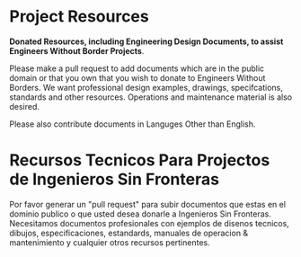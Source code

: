 # Project Resources

**Donated Resources, including Engineering Design Documents, to assist Engineers Without Border Projects**.

Please make a pull request to add documents which are in the public domain or that you own that you wish to donate to Engineers Without Borders.  We want professional design examples, drawings, specifcations, standards and other resources. Operations and maintenance material is also desired.

Please also contribute documents in Languges Other than English.

# Recursos Tecnicos Para Projectos de Ingenieros Sin Fronteras 
Por favor generar un "pull request" para subir documentos que estas en el dominio publico o que usted desea donarle a Ingenieros Sin Fronteras. Necesitamos documentos profesionales con ejemplos de disenos tecnicos, dibujos, especificaciones, estandards, manuales de operacion & mantenimiento y cualquier otros recursos pertinentes. 
